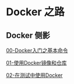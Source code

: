 #  Docker 之路

## Docker 侧影

[00-Docker入门之基本命令](./00-Docker入门之基本命令.md)

[01-使用Docker镜像和仓库](./01-使用Docker镜像和仓库.md)

[02-在测试中使用Docker](./02-在测试中使用Docker.md)
